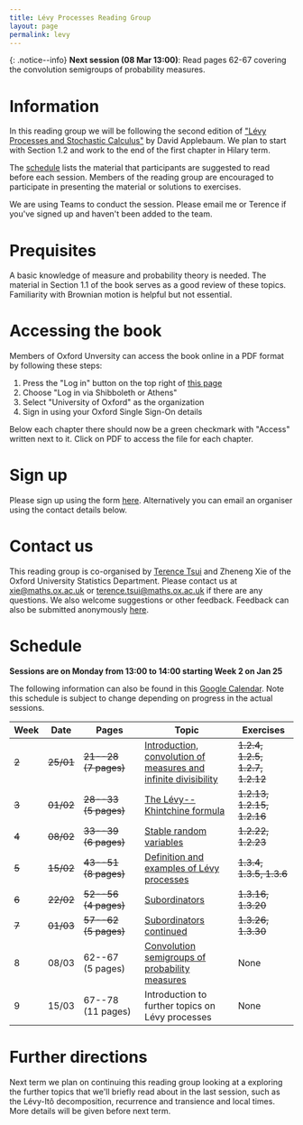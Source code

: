 ```yaml
---
title: Lévy Processes Reading Group
layout: page
permalink: levy
---
```


{: .notice--info}
**Next session (08 Mar 13:00)**: Read pages 62-67 covering the convolution semigroups of probability measures.

# Information

In this reading group we will be following the second edition of ["Lévy Processes and Stochastic Calculus"](https://www.cambridge.org/core/books/levy-processes-and-stochastic-calculus/4AC698D37D3D8E57D099B73ADF4ACB11) by David Applebaum. We plan to start with Section 1.2 and work to the end of the first chapter in Hilary term.

The [schedule](#schedule) lists the material that participants are suggested to read before each session. Members of the reading group are encouraged to participate in presenting the material or solutions to exercises.

We are using Teams to conduct the session. Please email me or Terence if you've signed up and haven't been added to the team.

# Prequisites

A basic knowledge of measure and probability theory is needed. The material in Section 1.1 of the book serves as a good review of these topics. Familiarity with Brownian motion is helpful but not essential.

# Accessing the book

Members of Oxford Unversity can access the book online in a PDF format by following these steps:

1. Press the "Log in" button on the top right of [this page](https://www.cambridge.org/core/books/levy-processes-and-stochastic-calculus/4AC698D37D3D8E57D099B73ADF4ACB11)
2. Choose "Log in via Shibboleth or Athens"
3. Select "University of Oxford" as the organization
4. Sign in using your Oxford Single Sign-On details

Below each chapter there should now be a green checkmark with "Access" written next to it. Click on PDF to access the file for each chapter.

# Sign up

Please sign up using the form [here](https://forms.gle/NuX9gMVFpdGs37Qd8). Alternatively you can email an organiser using the contact details below.

# Contact us

This reading group is co-organised by [Terence Tsui](https://holungrandomcorner.wordpress.com/about-me/) and Zheneng Xie of the Oxford University Statistics Department. Please contact us at [xie@maths.ox.ac.uk](mailto:xie@maths.ox.ac.uk) or [terence.tsui@maths.ox.ac.uk](mailto:terence.tsui@maths.ox.ac.uk) if there are any questions. We also welcome suggestions or other feedback. Feedback can also be submitted anonymously [here](https://forms.gle/V9DUeZjkjURrSXBd7).

# Schedule

**Sessions are on Monday from 13:00 to 14:00 starting Week 2 on Jan 25**

The following information can also be found in this [Google Calendar](https://calendar.google.com/calendar/u/0?cid=MWg4MzAzc21hYWhjdnFqYmpocnUxYjBxc3NAZ3JvdXAuY2FsZW5kYXIuZ29vZ2xlLmNvbQ). Note this schedule is subject to change depending on progress in the actual sessions.

Week | Date | Pages | Topic | Exercises
--- | --- | --- | --- | ---
~~2~~ | ~~25/01~~ | ~~21--28 (7 pages)~~ | [Introduction, convolution of measures and infinite divisibility](https://drive.google.com/file/d/1ZzWO5YL2lSZNiOKlc_fJ2LvZB7t3hTfk/view?usp=sharing) | ~~1.2.4, 1.2.5, 1.2.7, 1.2.12~~
~~3~~ | ~~01/02~~ | ~~28--33 (5 pages)~~ | [The Lévy--Khintchine formula](https://drive.google.com/file/d/1tsREEVg_SIbQsVwbntQ2UzF56CgDKh6N/view?usp=sharing) | ~~1.2.13, 1.2.15, 1.2.16~~
~~4~~ | ~~08/02~~ | ~~33--39 (6 pages)~~ | [Stable random variables](https://drive.google.com/file/d/13X_CcmVpP4bw1WgJvlf5jJhFg4-fxcpU/view?usp=sharing) | ~~1.2.22, 1.2.23~~
~~5~~ | ~~15/02~~ | ~~43--51 (8 pages)~~ | [Definition and examples of Lévy processes](https://drive.google.com/file/d/1DvETrE1cIxCHw-Z0BRaqMcpobB2PY1UU/view?usp=sharing) | ~~1.3.4, 1.3.5, 1.3.6~~
~~6~~ | ~~22/02~~ | ~~52--56 (4 pages)~~ | [Subordinators](https://drive.google.com/file/d/1KGC9FzygGprXuwpqJnFiTAuWwVHzXpHQ/view?usp=sharing) | ~~1.3.16, 1.3.20~~
~~7~~ | ~~01/03~~ | ~~57--62 (5 pages)~~ | [Subordinators continued](https://drive.google.com/file/d/1BQczsr1_CLAgG6PwQDXGPiWdYgngfb54/view?usp=sharing) | ~~1.3.26, 1.3.30~~
8 | 08/03 | 62--67 (5 pages) | [Convolution semigroups of probability measures](https://drive.google.com/file/d/1-Bq5TlgGX3RdnrxipkA4PQzw7DcscwGu/view?usp=sharing) | None
9 | 15/03 | 67--78 (11 pages) | Introduction to further topics on Lévy processes | None

# Further directions

Next term we plan on continuing this reading group looking at a exploring the further topics that we'll briefly read about in the last session, such as the Lévy-Itô decomposition, recurrence and transience and local times. More details will be given before next term.
